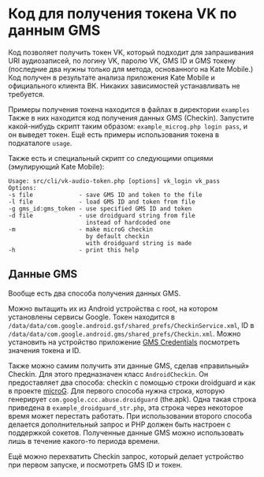 # Код для получения токена VK по данным GMS

Код позволяет получить токен VK, который подходит для запрашивания URI аудиозаписей, по логину VK, паролю VK, GMS ID и GMS токену (последние два нужны только для метода, основанного на Kate Mobile.) Код получен в результате анализа приложения Kate Mobile и официального клиента ВК. Никаких зависимостей устанавливать не требуется.

Примеры получения токена находится в файлах в директории `examples` Также в них находится код получения данных GMS (Checkin). Запустите какой-нибудь скрипт таким образом: `example_microg.php login pass`, и он выведет токен. Ещё есть примеры использования токена в подкаталоге `usage`.

Также есть и специальный скрипт со следующими опциями (эмулирующий Kate Mobile):
```
Usage: src/cli/vk-audio-token.php [options] vk_login vk_pass
Options:
-s file             - save GMS ID and token to the file
-l file             - load GMS ID and token from file
-g gms_id:gms_token - use specified GMS ID and token
-d file             - use droidguard string from file
                      instead of hardcoded one
-m                  - make microG checkin
                      by default checkin
                      with droidguard string is made
-h                  - print this help
```

## Данные GMS

Вообще есть два способа получения данных GMS. 

Можно вытащить их из Android устройства с root, на котором установлены сервисы Google. Токен находится в `/data/data/com.google.android.gsf/shared_prefs/CheckinService.xml`, ID в `/data/data/com.google.android.gms/shared_prefs/Checkin.xml`. Можно установить на устройство приложение [GMS Credentials](https://github.com/vodka2/gms-credentials) посмотреть значения токена и ID.

Также можно самим получить эти данные GMS, сделав «правильный» Checkin. Для этого предназначен класс `AndroidCheckin`. Он предоставляет два способа: checkin с помощью строки droidguard и как в проекте [microG](https://github.com/microg). Для первого способа нужна строка, которую генерирует `com.google.ccc.abuse.droidguard` (the.apk). Одна такая строка приведена в `example_droidguard_str.php`, эта строка через некоторое время может перестать работать. При использовании второго способа делается дополнительный запрос и PHP должен быть настроен с поддержкой сокетов. Полученные данные GMS можно использовать лишь в течение какого-то периода времени.

Ещё можно перехватить Checkin запрос, который делает устройство при первом запуске, и посмотреть GMS ID и токен.